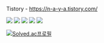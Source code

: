 
Tistory - https://n-a-y-a.tistory.com/


<img src="https://img.shields.io/badge/linux-FCC624?style=for-the-badge&logo=linux&logoColor=black"> <img src="https://img.shields.io/badge/apache maven-C71A36?style=for-the-badge&logo=apache maven&logoColor=black"> <img src="https://img.shields.io/badge/ansible-EE0000?style=for-the-badge&logo=ansible&logoColor=black"> <img src="https://img.shields.io/badge/jenkins-D24939?style=for-the-badge&logo=jenkins&logoColor=black"> 
<img src="https://img.shields.io/badge/apache hadoop-00CAFF?style=for-the-badge&logo=apache hadoop&logoColor=black">


[![Solved.ac프로필](http://mazassumnida.wtf/api/mini/generate_badge?boj=whi0331)](https://solved.ac/whi0331)

